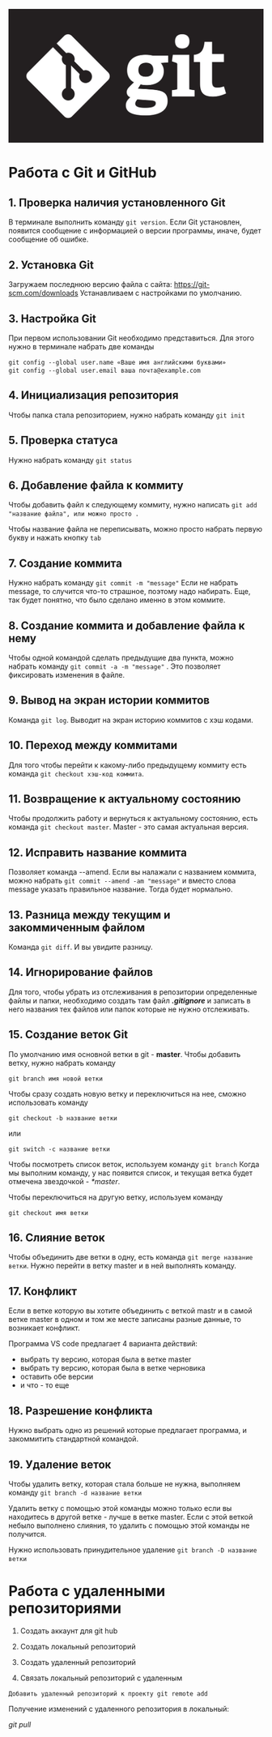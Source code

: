 ![logo](%D0%BB%D0%BE%D0%B3%D0%BE.jpg)

# Работа с Git и GitHub

## 1. Проверка наличия установленного Git
В терминале выполнить команду `git version`.
Если Git установлен, появится сообщение с информацией о версии программы, иначе, будет сообщение об ошибке.

## 2. Установка Git
Загружаем последнюю версию файла с сайта: https://git-scm.com/downloads
Устанавливаем с настройками по умолчанию.

## 3. Настройка Git
При первом использовании Git необходимо представиться. Для этого нужно в терминале набрать две команды
```
git config --global user.name «Ваше имя английскими буквами»
git config --global user.email ваша почта@example.com 
```

## 4. Инициализация репозитория

Чтобы папка стала репозиторием, нужно набрать команду `git init`

## 5. Проверка статуса

Нужно набрать команду `git status`

## 6. Добавление файла к коммиту

Чтобы добавить файл к следующему коммиту, нужно написать `git add "название файла", или можно просто .` 

Чтобы название файла не переписывать, можно просто набрать первую букву и нажать кнопку `tab`

## 7. Создание коммита

Нужно набрать команду `git commit -m "message"`
Если не набрать message, то случится что-то страшное, поэтому надо набирать. Еще, так будет понятно, что было сделано именно в этом коммите.

## 8. Создание коммита и добавление файла к нему

Чтобы одной командой сделать предыдущие два пункта, можно набрать команду `git commit -a -m "message"` . Это позволяет фиксировать изменения в файле.

## 9. Вывод на экран истории коммитов

Команда `git log`.  Выводит на экран историю коммитов с хэш кодами.

## 10. Переход между коммитами

Для того чтобы перейти к какому-либо предыдущему коммиту есть команда `git checkout хэш-код коммита`. 

## 11. Возвращение к актуальному состоянию

Чтобы продолжить работу и вернуться к актуальному состоянию, есть команда `git checkout master`. Master - это самая актуальная версия.

## 12. Исправить название коммита

Позволяет команда --amend. Если вы налажали с названием коммита, можно набрать `git commit --amend -am "message"` и вместо слова message указать правильное название. Тогда будет нормально.

## 13. Разница между текущим и закоммиченным файлом

Команда `git diff`. И вы увидите разницу.

## 14. Игнорирование файлов

Для того, чтобы убрать из отслеживания в репозитории определенные файлы и папки, необходимо создать там файл ***.gitignore***  и записать в него названия тех файлов или папок которые не нужно отслеживать.

## 15. Создание веток Git

По умолчанию имя основной ветки в git - **master**. Чтобы добавить ветку, нужно набрать команду 
```
git branch имя новой ветки
```
Чтобы сразу создать новую ветку и переключиться на нее, сможно использовать команду
```
git checkout -b название ветки
```
или
```
git switch -c название ветки
```

Чтобы посмотреть список веток, используем команду `git branch`
Когда мы выполним команду, у нас появится список, и текущая ветка будет отмечена звездочкой - _*master_. 

Чтобы переключиться на другую ветку, используем команду 

```
git checkout имя ветки
```

## 16. Слияние веток

Чтобы объединить две ветки в одну, есть команда `git merge название ветки`. Нужно перейти в ветку master и в ней выполнять команду.

## 17. Конфликт

Если в ветке которую вы хотите объединить с веткой mastr и в самой ветке master в одном и том же месте записаны разные данные, то возникает конфликт.

Программа VS code предлагает 4 варианта действий: 

* выбрать ту версию, которая была в ветке master
* выбрать ту версию, которая была в ветке черновика
* оставить обе версии
* и что - то еще

## 18. Разрешение конфликта

Нужно выбрать одно из решений которые предлагает программа, и закоммитить стандартной командой.

## 19. Удаление веток 

Чтобы удалить ветку, которая стала больше не нужна, выполняем команду `git branch -d название ветки`

Удалить ветку с помощью этой команды можно только если вы находитесь в другой ветке - лучше в ветке master. 
Если с этой веткой небыло выполнено слияния, то удалить с помощью этой команды не получится.

Нужно использовать принудительное удаление `git branch -D название ветки`

# **Работа с удаленными репозиториями** #

1. Создать аккаунт для git hub
2. Создать локальный репозиторий

3. Создать удаленный репозиторий

4. Связать локальный репозиторий с удаленным
```
Добавить удаленный репозиторий к проекту git remote add
```
Получение изменений с удаленного репозитория в локальный:

*git pull*